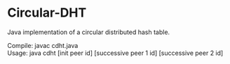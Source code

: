 # Circular-DHT
Java implementation of a circular distributed hash table.

Compile: javac cdht.java
<br/>Usage: java cdht [init peer id] [successive peer 1 id] [successive peer 2 id]
